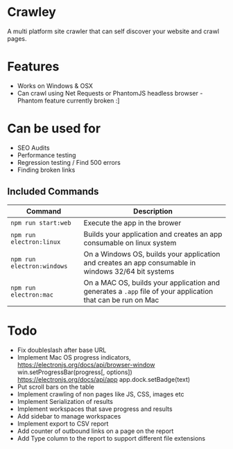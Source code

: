 # Crawley
A multi platform site crawler that can self discover your website and crawl pages.

# Features #
* Works on Windows & OSX
* Can crawl using Net Requests or PhantomJS headless browser - Phantom feature currently broken :]

# Can be used for #
* SEO Audits
* Performance testing
* Regression testing / Find 500 errors
* Finding broken links

## Included Commands

|Command|Description|
|--|--|
|`npm run start:web`| Execute the app in the brower |
|`npm run electron:linux`| Builds your application and creates an app consumable on linux system |
|`npm run electron:windows`| On a Windows OS, builds your application and creates an app consumable in windows 32/64 bit systems |
|`npm run electron:mac`|  On a MAC OS, builds your application and generates a `.app` file of your application that can be run on Mac |


# Todo #
* Fix doubleslash after base URL
* Implement Mac OS progress indicators, 
https://electronjs.org/docs/api/browser-window
win.setProgressBar(progress[, options])
https://electronjs.org/docs/api/app
app.dock.setBadge(text)
* Put scroll bars on the table
* Implement crawling of non pages like JS, CSS, images etc
* Implement Serialization of results
* Implement workspaces that save progress and results
* Add sidebar to manage workspaces 
* Implement export to CSV report
* Add counter of outbound links on a page on the report
* Add Type column to the report to support different file extensions
